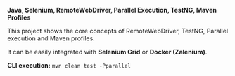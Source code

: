 **Java, Selenium, RemoteWebDriver, Parallel Execution, TestNG, Maven Profiles**

This project shows the core concepts of RemoteWebDriver, TestNG, Parallel execution and Maven profiles.

It can be easily integrated with **Selenium Grid** or **Docker (Zalenium)**.

**CLI execution:** `mvn clean test -Pparallel`
